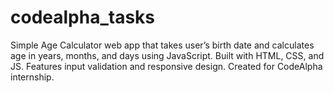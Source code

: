 # codealpha_tasks
Simple Age Calculator web app that takes user’s birth date and calculates age in years, months, and days using JavaScript. Built with HTML, CSS, and JS. Features input validation and responsive design. Created for CodeAlpha internship.
